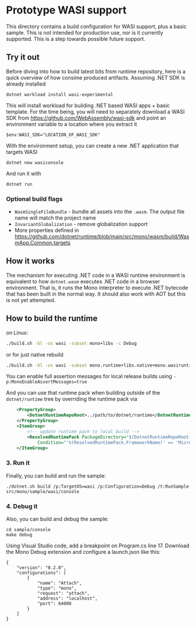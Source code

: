 # Prototype WASI support

This directory contains a build configuration for WASI support, plus a basic sample. This is not intended for production use, nor is it currently supported. This is a step towards possible future support.

## Try it out

Before diving into how to build latest bits from runtime repository, here is a quick overview of how consime produced artifacts. Assuming .NET SDK is already installed

```
dotnet workload install wasi-experimental
```

This will install workload for building .NET based WASI apps + basic template. For the time being, you will need to separately download a WASI SDK from https://github.com/WebAssembly/wasi-sdk and point an environment variable to a location where you extract it

```
$env:WASI_SDK="LOCATION_OF_WASI_SDK"
```

With the environment setup, you can create a new .NET application that targets WASI

```
dotnet new wasiconsole
```

And run it with

```
dotnet run
```

### Optional build flags

- `WasmSingleFileBundle` - bundle all assets into the `.wasm`. The output file name will match the project name
- `InvariantGlobalization` - remove globalization support
- More properties defined in https://github.com/dotnet/runtime/blob/main/src/mono/wasm/build/WasmApp.Common.targets

## How it works

The mechanism for executing .NET code in a WASI runtime environment is equivalent to how `dotnet.wasm` executes .NET code in a browser environment. That is, it runs the Mono interpreter to execute .NET bytecode that has been built in the normal way. It should also work with AOT but this is not yet attempted.

## How to build the runtime

on Linux:
```.sh
./build.sh -bl -os wasi -subset mono+libs -c Debug
```
or for just native rebuild
```.sh
./build.sh -bl -os wasi -subset mono.runtime+libs.native+mono.wasiruntime -c Debug
```
You can enable full assertion messages for local release builds using
`-p:MonoEnableAssertMessages=true`

And you can use that runtime pack when building outside of the `dotnet/runtime` tree by overriding the runtime pack via


```xml
    <PropertyGroup>
        <DotnetRuntimeRepoRoot>../path/to/dotnet/runtime</DotnetRuntimeRepoRoot>
    </PropertyGroup>
	<ItemGroup>
		<!-- update runtime pack to local build -->
		<ResolvedRuntimePack PackageDirectory="$(DotnetRuntimeRepoRoot)/artifacts/bin/microsoft.netcore.app.runtime.wasi-wasm/Release"
			Condition="'%(ResolvedRuntimePack.FrameworkName)' == 'Microsoft.NETCore.App'" />
	</ItemGroup>
```

### 3. Run it

Finally, you can build and run the sample:

```
./dotnet.sh build /p:TargetOS=wasi /p:Configuration=Debug /t:RunSample src/mono/sample/wasi/console
```

### 4. Debug it

Also, you can build and debug the sample:

```
cd sample/console
make debug
```

Using Visual Studio code, add a breakpoint on Program.cs line 17.
Download the Mono Debug extension and configure a launch.json like this:
```
{
    "version": "0.2.0",
    "configurations": [
        {
            "name": "Attach",
            "type": "mono",
            "request": "attach",
            "address": "localhost",
            "port": 64000
        }
    ]
}
```
